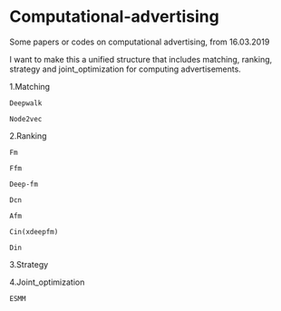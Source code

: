 # Computational-advertising
Some papers or codes on computational advertising, from 16.03.2019

I want to make this a unified structure that includes matching, ranking, strategy and joint_optimization for computing advertisements.

1.Matching

    Deepwalk
  
    Node2vec

2.Ranking

    Fm
  
    Ffm
  
    Deep-fm
  
    Dcn
  
    Afm
  
    Cin(xdeepfm)
  
    Din

3.Strategy


4.Joint_optimization

    ESMM
